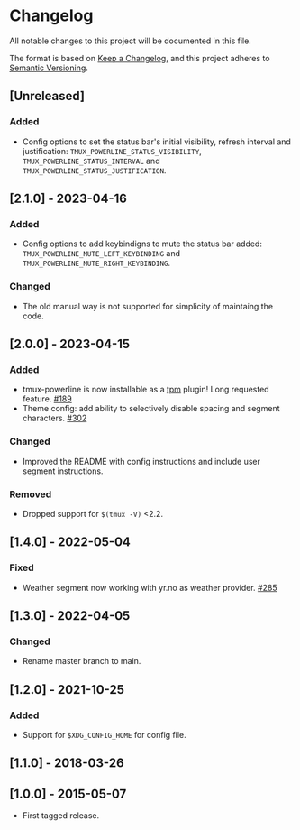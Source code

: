 # Changelog
All notable changes to this project will be documented in this file.

The format is based on [Keep a Changelog](https://keepachangelog.com/en/1.0.0/),
and this project adheres to [Semantic Versioning](https://semver.org/spec/v2.0.0.html).

## [Unreleased]
### Added
- Config options to set the status bar's initial visibility, refresh interval and justification: `TMUX_POWERLINE_STATUS_VISIBILITY`, `TMUX_POWERLINE_STATUS_INTERVAL` and `TMUX_POWERLINE_STATUS_JUSTIFICATION`.

## [2.1.0] - 2023-04-16
### Added
- Config options to add keybindigns to mute the status bar added: `TMUX_POWERLINE_MUTE_LEFT_KEYBINDING` and `TMUX_POWERLINE_MUTE_RIGHT_KEYBINDING`.
### Changed
- The old manual way is not supported for simplicity of maintaing the code.

## [2.0.0] - 2023-04-15
### Added
- tmux-powerline is now installable as a [tpm](https://github.com/tmux-plugins/tpm) plugin! Long requested feature. [#189](https://github.com/erikw/tmux-powerline/issues/189)
- Theme config: add ability to selectively disable spacing and segment characters. [#302](https://github.com/erikw/tmux-powerline/pull/302)
### Changed
- Improved the README with config instructions and include user segment instructions.
### Removed
- Dropped support for `$(tmux -V)` <2.2.

## [1.4.0] - 2022-05-04
### Fixed
- Weather segment now working with yr.no as weather provider. [#285](https://github.com/erikw/tmux-powerline/pull/285)

## [1.3.0] - 2022-04-05
### Changed
- Rename master branch to main.

## [1.2.0] - 2021-10-25
### Added
- Support for `$XDG_CONFIG_HOME` for config file.

## [1.1.0] - 2018-03-26

## [1.0.0] - 2015-05-07
- First tagged release.
